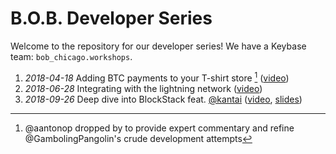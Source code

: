 B.O.B. Developer Series
==

Welcome to the repository for our developer series!  We have a Keybase team: `bob_chicago.workshops`.

1. _2018-04-18_ Adding BTC payments to your T-shirt store [^1] ([video][payments])
2. _2018-06-28_ Integrating with the lightning network ([video][lightning])
3. _2018-09-26_ Deep dive into BlockStack feat. [@kantai][kantai] ([video][blockstack], [slides][blockstack-slides])

[payments]: https://www.youtube.com/watch?v=wqPkDz3kxaA 
[lightning]: https://www.youtube.com/watch?v=GBldm2ZQSYA 
[blockstack]: https://www.youtube.com/watch?v=uaS1ObtiiBE
[kantai]: https://github.com/kantai 
[blockstack-slides]: https://forum.blockstack.org/uploads/default/original/2X/8/87fc9132a2752af0a620f61277eaa62be6cb84ac.pdf

[^1]: @aantonop dropped by to provide expert commentary and refine 
  @GambolingPangolin's crude development attempts
